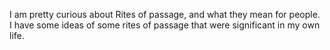 I am pretty curious about Rites of passage, and what they mean for people. I have some ideas of some rites of passage that were significant in my own life.